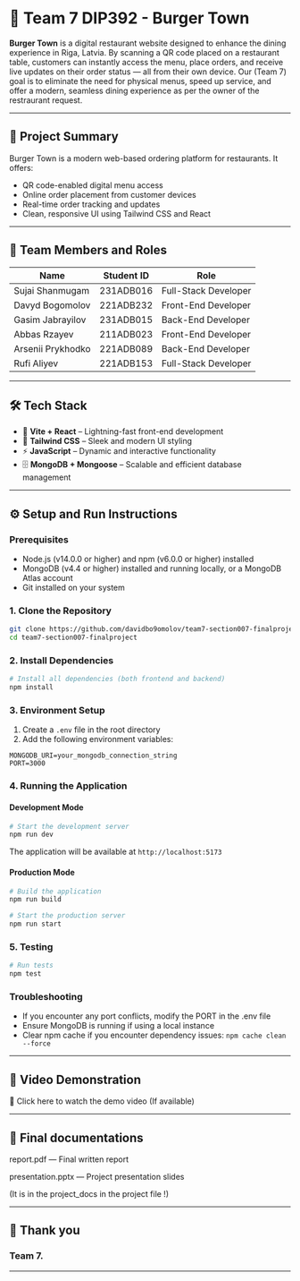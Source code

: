 # 🍔 Team 7 DIP392 - Burger Town

**Burger Town** is a digital restaurant website designed to enhance the dining experience in Riga, Latvia. By scanning a QR code placed on a restaurant table, customers can instantly access the menu, place orders, and receive live updates on their order status — all from their own device. Our (Team 7) goal is to eliminate the need for physical menus, speed up service, and offer a modern, seamless dining experience as per the owner of the restraurant request.

---

## 🧩 Project Summary

Burger Town is a modern web-based ordering platform for restaurants. It offers:
- QR code-enabled digital menu access
- Online order placement from customer devices
- Real-time order tracking and updates
- Clean, responsive UI using Tailwind CSS and React

---

## 👥 Team Members and Roles

| Name              | Student ID   | Role                 |
|-------------------|--------------|----------------------|
| Sujai Shanmugam   | 231ADB016    | Full-Stack Developer |
| Davyd Bogomolov   | 221ADB232    | Front-End Developer  |
| Gasim Jabrayilov  | 231ADB015    | Back-End Developer   |
| Abbas Rzayev      | 211ADB023    | Front-End Developer  |
| Arsenii Prykhodko | 221ADB089    | Back-End Developer   |
| Rufi Aliyev       | 221ADB153    | Full-Stack Developer |
 
 ---

## 🛠 Tech Stack

- 🚀 **Vite + React** – Lightning-fast front-end development
- 🎨 **Tailwind CSS** – Sleek and modern UI styling
- ⚡ **JavaScript** – Dynamic and interactive functionality
- 🗄️ **MongoDB + Mongoose** – Scalable and efficient database management

---

## ⚙️ Setup and Run Instructions

### Prerequisites
- Node.js (v14.0.0 or higher) and npm (v6.0.0 or higher) installed
- MongoDB (v4.4 or higher) installed and running locally, or a MongoDB Atlas account
- Git installed on your system

### 1. Clone the Repository
```bash
git clone https://github.com/davidbo9omolov/team7-section007-finalproject
cd team7-section007-finalproject
```

### 2. Install Dependencies
```bash
# Install all dependencies (both frontend and backend)
npm install
```

### 3. Environment Setup
1. Create a `.env` file in the root directory
2. Add the following environment variables:
```env
MONGODB_URI=your_mongodb_connection_string
PORT=3000
```

### 4. Running the Application

#### Development Mode
```bash
# Start the development server
npm run dev
```
The application will be available at `http://localhost:5173`

#### Production Mode
```bash
# Build the application
npm run build

# Start the production server
npm run start
```

### 5. Testing
```bash
# Run tests
npm test
```

### Troubleshooting
- If you encounter any port conflicts, modify the PORT in the .env file
- Ensure MongoDB is running if using a local instance
- Clear npm cache if you encounter dependency issues: `npm cache clean --force`

---

## 📼 Video Demonstration

🎥 Click here to watch the demo video (If available)

---

## 📄 Final documentations

report.pdf — Final written report

presentation.pptx — Project presentation slides

(It is in the project_docs in the project file !)

---

## 💐 Thank you

### Team 7.

---


